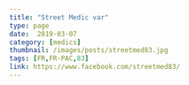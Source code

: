 ```yaml
---
title: "Street Medic var"
type: page
date:  2019-03-07
category: [medics]
thumbnail: /images/posts/streetmed83.jpg
tags: [FR,FR-PAC,83]
link: https://www.facebook.com/streetmed83/
---
```

